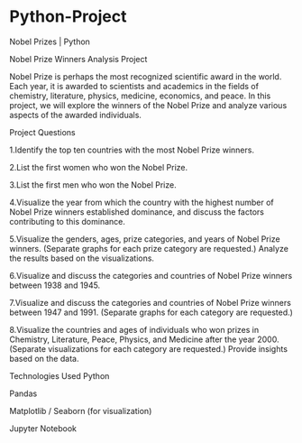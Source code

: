 # Python-Project
Nobel Prizes | Python

Nobel Prize Winners Analysis Project

Nobel Prize is perhaps the most recognized scientific award in the world. Each year, it is awarded to scientists and academics in the fields of chemistry, literature, physics, medicine, economics, and peace. In this project, we will explore the winners of the Nobel Prize and analyze various aspects of the awarded individuals.

Project Questions

1.Identify the top ten countries with the most Nobel Prize winners.

2.List the first women who won the Nobel Prize.

3.List the first men who won the Nobel Prize.

4.Visualize the year from which the country with the highest number of Nobel Prize winners established dominance, and discuss the factors contributing to this dominance.

5.Visualize the genders, ages, prize categories, and years of Nobel Prize winners. (Separate graphs for each prize category are requested.) Analyze the results based on the visualizations.

6.Visualize and discuss the categories and countries of Nobel Prize winners between 1938 and 1945.

7.Visualize and discuss the categories and countries of Nobel Prize winners between 1947 and 1991. (Separate graphs for each category are requested.)

8.Visualize the countries and ages of individuals who won prizes in Chemistry, Literature, Peace, Physics, and Medicine after the year 2000. (Separate visualizations for each category are requested.) Provide insights based on the data.

Technologies Used
Python

Pandas

Matplotlib / Seaborn (for visualization)

Jupyter Notebook 
